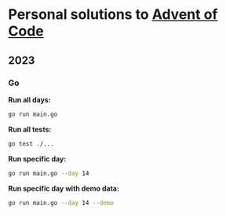 # Personal solutions to [Advent of Code](https://adventofcode.com)

## 2023

### Go

**Run all days:**

```bash
go run main.go
```

**Run all tests:**

```bash
go test ./...
```

**Run specific day:**

```bash
go run main.go --day 14
```

**Run specific day with demo data:**

```bash
go run main.go --day 14 --demo
```
